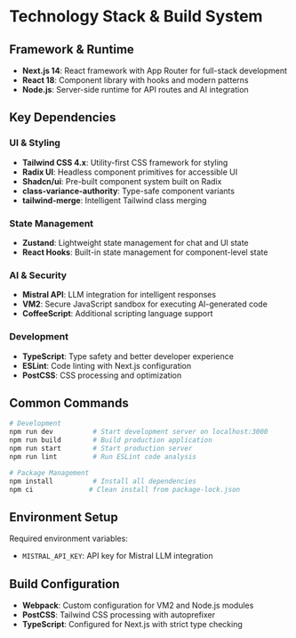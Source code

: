 # Technology Stack & Build System

## Framework & Runtime

- **Next.js 14**: React framework with App Router for full-stack development
- **React 18**: Component library with hooks and modern patterns
- **Node.js**: Server-side runtime for API routes and AI integration

## Key Dependencies

### UI & Styling
- **Tailwind CSS 4.x**: Utility-first CSS framework for styling
- **Radix UI**: Headless component primitives for accessible UI
- **Shadcn/ui**: Pre-built component system built on Radix
- **class-variance-authority**: Type-safe component variants
- **tailwind-merge**: Intelligent Tailwind class merging

### State Management
- **Zustand**: Lightweight state management for chat and UI state
- **React Hooks**: Built-in state management for component-level state

### AI & Security
- **Mistral API**: LLM integration for intelligent responses
- **VM2**: Secure JavaScript sandbox for executing AI-generated code
- **CoffeeScript**: Additional scripting language support

### Development
- **TypeScript**: Type safety and better developer experience
- **ESLint**: Code linting with Next.js configuration
- **PostCSS**: CSS processing and optimization

## Common Commands

```bash
# Development
npm run dev          # Start development server on localhost:3000
npm run build        # Build production application
npm run start        # Start production server
npm run lint         # Run ESLint code analysis

# Package Management
npm install          # Install all dependencies
npm ci              # Clean install from package-lock.json
```

## Environment Setup

Required environment variables:
- `MISTRAL_API_KEY`: API key for Mistral LLM integration

## Build Configuration

- **Webpack**: Custom configuration for VM2 and Node.js modules
- **PostCSS**: Tailwind CSS processing with autoprefixer
- **TypeScript**: Configured for Next.js with strict type checking